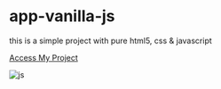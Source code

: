# app-vanilla-js

this is a simple project with pure html5, css & javascript 
 

[Access My Project](https://jelsonjay.github.io/app-vanilla-js/)

![js](https://user-images.githubusercontent.com/50907905/103398216-9c24ba00-4b33-11eb-9710-5d6eea413f0f.png)
